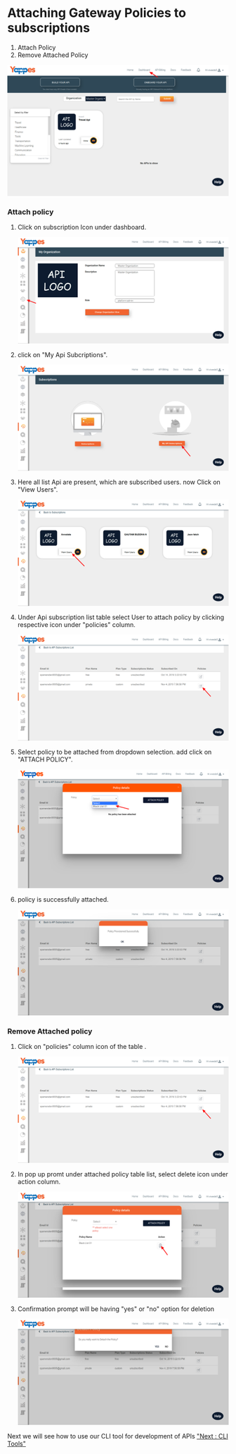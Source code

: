 Attaching Gateway Policies to subscriptions
===========================================

1.  Attach Policy
2.  Remove Attached Policy

![](images/dashboard/attach-gateway-policies/attach-gateway-policies-01.png)

### Attach policy

1.  Click on subscription Icon under dashboard.

    ![](images/dashboard/attach-gateway-policies/attach-gateway-policies-02.png)

2.  click on "My Api Subcriptions".

    ![](images/dashboard/attach-gateway-policies/attach-gateway-policies-03.png)

3.  Here all list Api are present, which are subscribed users. now Click
    on "View Users".

    ![](images/dashboard/attach-gateway-policies/attach-gateway-policies-04.png)

4.  Under Api subscription list table select User to attach policy by
    clicking respective icon under "policies" column.

    ![](images/dashboard/attach-gateway-policies/attach-gateway-policies-05.png)

5.  Select policy to be attached from dropdown selection. add click on
    "ATTACH POLICY".

    ![](images/dashboard/attach-gateway-policies/attach-gateway-policies-06.png)

6.  policy is successfully attached.

    ![](images/dashboard/attach-gateway-policies/attach-gateway-policies-07.png)

### Remove Attached policy

1.  Click on "policies" column icon of the table .

    ![](images/dashboard/attach-gateway-policies/attach-gateway-policies-05.png)

2.  In pop up promt under attached policy table list, select delete icon
    under action column.

    ![](images/dashboard/attach-gateway-policies/attach-gateway-policies-08.png)

3.  Confirmation prompt will be having "yes" or "no" option for deletion

    ![](images/dashboard/attach-gateway-policies/attach-gateway-policies-09.png)

Next we will see how to use our CLI tool for development of APIs ["Next
: CLI Tools"](cli_tool)
